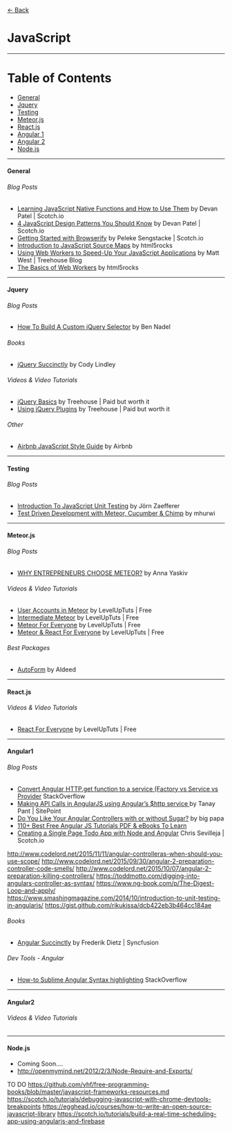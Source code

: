 [<- Back](https://github.com/acomito/Great-Links)

# JavaScript

___

# Table of Contents

* [General](https://github.com/acomito/Great-Links/blob/master/JavaScript.md#general)
* [Jquery](https://github.com/acomito/Great-Links/blob/master/JavaScript.md#jquery)
* [Testing](https://github.com/acomito/Great-Links/blob/master/JavaScript.md#testing)
* [Meteor.js](https://github.com/acomito/Great-Links/blob/master/JavaScript.md#meteorjs)
* [React.js](https://github.com/acomito/Great-Links/blob/master/JavaScript.md#reactjs)
* [Angular 1](https://github.com/acomito/Great-Links/blob/master/JavaScript.md#angular1)
* [Angular 2](https://github.com/acomito/Great-Links/blob/master/JavaScript.md#angular2)
* [Node.js](https://github.com/acomito/Great-Links/blob/master/JavaScript.md)



___

#### General

###### Blog Posts

* [Learning JavaScript Native Functions and How to Use Them](https://scotch.io/tutorials/learning-javascript-native-functions-and-how-to-use-them) by Devan Patel | Scotch.io
* [4 JavaScript Design Patterns You Should Know](https://scotch.io/bar-talk/4-javascript-design-patterns-you-should-know) by Devan Patel | Scotch.io
* [Getting Started with Browserify](https://scotch.io/tutorials/getting-started-with-browserify) by Peleke Sengstacke | Scotch.io
* [Introduction to JavaScript Source Maps](http://www.html5rocks.com/en/tutorials/developertools/sourcemaps/) by html5rocks
* [Using Web Workers to Speed-Up Your JavaScript Applications](http://blog.teamtreehouse.com/using-web-workers-to-speed-up-your-javascript-applications) by Matt West | Treehouse Blog
* [The Basics of Web Workers](http://www.html5rocks.com/en/tutorials/workers/basics/) by html5rocks

___

#### Jquery

###### Blog Posts

* [How To Build A Custom jQuery Selector](http://www.bennadel.com/blog/1457-how-to-build-a-custom-jquery-selector.htm) by Ben Nadel

###### Books
* [jQuery Succinctly](http://weeklymirror.com.np/files/download/jQuery_Succinctly.pdf) by Cody Lindley

###### Videos & Video Tutorials 
* [jQuery Basics](https://teamtreehouse.com/library/jquery-basics) by Treehouse | Paid but worth it
* [Using jQuery Plugins](https://teamtreehouse.com/library/using-jquery-plugins) by Treehouse | Paid but worth it

###### Other

* [Airbnb JavaScript Style Guide](https://github.com/airbnb/javascript) by Airbnb

___

#### Testing

###### Blog Posts

* [Introduction To JavaScript Unit Testing](https://www.smashingmagazine.com/2012/06/introduction-to-javascript-unit-testing/) by Jörn Zaefferer
* [Test Driven Development with Meteor, Cucumber & Chimp](http://www.mhurwi.com/tutorial-test-driven-development-with-meteor-cucumber-chimp/) by mhurwi

___

#### Meteor.js

###### Blog Posts
* [WHY ENTREPRENEURS CHOOSE METEOR?](http://jssolutionsdev.com/blog/why-entrepreneurs-choose-meteor?utm_source=Meteor_forum&utm_medium=entrepreneurs&utm_campaign=blog) by Anna Yaskiv

###### Videos & Video Tutorials 
* [User Accounts in Meteor](https://www.youtube.com/playlist?list=PLLnpHn493BHFMTabI7UK28e0e_CwoiYv6) by LevelUpTuts | Free
* [Intermediate Meteor](https://www.youtube.com/watch?v=BI8IslJHSag&list=PLLnpHn493BHFYZUSK62aVycgcAouqBt7V) by LevelUpTuts | Free
* [Meteor For Everyone](https://www.youtube.com/playlist?list=PLLnpHn493BHECNl9I8gwos-hEfFrer7TV) by LevelUpTuts | Free
* [Meteor & React For Everyone](https://www.youtube.com/watch?v=B_HJCmoSvmc) by LevelUpTuts | Free

###### Best Packages 
* [AutoForm](https://github.com/aldeed/meteor-autoform#fine-tuning-validation) by Aldeed

___

#### React.js

###### Videos & Video Tutorials 
* [React For Everyone](https://www.youtube.com/playlist?list=PLLnpHn493BHFfs3Uj5tvx17mXk4B4ws4p) by LevelUpTuts | Free


___

#### Angular1

###### Blog Posts
* [Convert Angular HTTP.get function to a service (Factory vs Service vs Provider](http://stackoverflow.com/questions/13937318/convert-angular-http-get-function-to-a-service) StackOverflow
* [Making API Calls in AngularJS using Angular’s $http service
](https://www.sitepoint.com/api-calls-angularjs-http-service/) by Tanay Pant | SitePoint
* [Do You Like Your Angular Controllers with or without Sugar?](https://johnpapa.net/do-you-like-your-angular-controllers-with-or-without-sugar/) by big papa
* [110+ Best Free Angular JS Tutorials PDF & eBooks To Learn](http://www.fromdev.com/2015/06/angular-js-tutorials-pdf.html)
* [Creating a Single Page Todo App with Node and Angular](https://scotch.io/tutorials/creating-a-single-page-todo-app-with-node-and-angular) Chris Sevilleja | Scotch.io

http://www.codelord.net/2015/11/11/angular-controlleras-when-should-you-use-scope/
http://www.codelord.net/2015/09/30/angular-2-preparation-controller-code-smells/
http://www.codelord.net/2015/10/07/angular-2-preparation-killing-controllers/
https://toddmotto.com/digging-into-angulars-controller-as-syntax/
https://www.ng-book.com/p/The-Digest-Loop-and-apply/
https://www.smashingmagazine.com/2014/10/introduction-to-unit-testing-in-angularjs/
https://gist.github.com/rikukissa/dcb422eb3b464cc184ae


###### Books
* [Angular Succinctly](http://www.mondeil.fr/Documents/eBooks/Succintly/AngularJS_Succinctly.pdf) by Frederik Dietz | Syncfusion



###### Dev Tools - Angular
* [How-to Sublime Angular Syntax highlighting](http://stackoverflow.com/questions/30695686/sublimetext-3-angularjs-syntax-highlighting-html) StackOverflow
___


#### Angular2

###### Videos & Video Tutorials 
 



___

#### Node.js

* Coming Soon....
* http://openmymind.net/2012/2/3/Node-Require-and-Exports/





TO DO
https://github.com/vhf/free-programming-books/blob/master/javascript-frameworks-resources.md
https://scotch.io/tutorials/debugging-javascript-with-chrome-devtools-breakpoints
https://egghead.io/courses/how-to-write-an-open-source-javascript-library
https://scotch.io/tutorials/build-a-real-time-scheduling-app-using-angularjs-and-firebase
